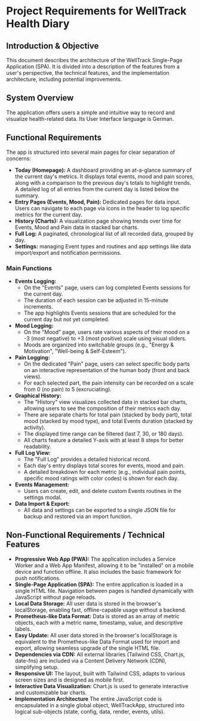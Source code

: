 # **Project Requirements for WellTrack Health Diary**

## **Introduction & Objective**

This document describes the architecture of the WellTrack Single-Page Application (SPA). It is divided into a description of the features from a user's perspective, the technical features, and the implementation architecture, including potential improvements.

## **System Overview**

The application offers users a simple and intuitive way to record and visualize health-related data. Its User Interface language is German.

## **Functional Requirements**

The app is structured into several main pages for clear separation of concerns:

* **Today (Homepage):** A dashboard providing an at-a-glance summary of the current day's metrics. It displays total events, mood and pain scores, along with a comparison to the previous day's totals to highlight trends. A detailed log of all entries from the current day is listed below the summary.
* **Entry Pages (Events, Mood, Pain):** Dedicated pages for data input. Users can navigate to each page via icons in the header to log specific metrics for the current day.
* **History (Charts):** A visualization page showing trends over time for Events, Mood and Pain data in stacked bar charts.
* **Full Log:** A paginated, chronological list of all recorded data, grouped by day.
* **Settings:** managing Event types and routines and app settings like data import/export and notification permissions.

### **Main Functions**

* **Events Logging:**
    * On the "Events" page, users can log completed Events sessions for the current day.
    * The duration of each session can be adjusted in 15-minute increments.
    * The app highlights Events sessions that are scheduled for the current day but not yet completed.
* **Mood Logging:**
    * On the "Mood" page, users rate various aspects of their mood on a -3 (most negative) to +3 (most positive) scale using visual sliders.
    * Moods are organized into switchable groups (e.g., "Energy & Motivation", "Well-being & Self-Esteem").
* **Pain Logging:**
    * On the dedicated "Pain" page, users can select specific body parts on an interactive representation of the human body (front and back views).
    * For each selected part, the pain intensity can be recorded on a scale from 0 (no pain) to 5 (excruciating).
* **Graphical History:**
    * The "History" view visualizes collected data in stacked bar charts, allowing users to see the composition of their metrics each day.
    * There are separate charts for total pain (stacked by body part), total mood (stacked by mood type), and total Events duration (stacked by activity).
    * The displayed time range can be filtered (last 7, 30, or 180 days).
    * All charts feature a detailed Y-axis with at least 8 steps for better readability.
* **Full Log View:**
    * The "Full Log" provides a detailed historical record.
    * Each day's entry displays total scores for events, mood and pain.
    * A detailed breakdown for each metric (e.g., individual pain points, specific mood ratings with color codes) is shown for each day.
* **Events Management:**
    * Users can create, edit, and delete custom Events routines in the settings modal.
* **Data Import & Export:**
    * All data and settings can be exported to a single JSON file for backup and restored via an import function.

## **Non-Functional Requirements / Technical Features**

* **Progressive Web App (PWA):** The application includes a Service Worker and a Web App Manifest, allowing it to be "installed" on a mobile device and function offline. It also includes the basic framework for push notifications.
* **Single-Page Application (SPA):** The entire application is loaded in a single HTML file. Navigation between pages is handled dynamically with JavaScript without page reloads.
* **Local Data Storage:** All user data is stored in the browser's localStorage, enabling fast, offline-capable usage without a backend.
* **Prometheus-like Data Format:** Data is stored as an array of metric objects, each with a metric name, timestamp, value, and descriptive labels.
* **Easy Update:** All user data stored in the browser's localStorage is equivalent to the Prometheus-like Data Format used for import and export, allowing seamless upgrade of the single HTML file.
* **Dependencies via CDN:** All external libraries (Tailwind CSS, Chart.js, date-fns) are included via a Content Delivery Network (CDN), simplifying setup.
* **Responsive UI:** The layout, built with Tailwind CSS, adapts to various screen sizes and is designed as mobile first.
* **Interactive Data Visualization:** Chart.js is used to generate interactive and customizable bar charts.
* **Implementation Architecture** The entire JavaScript code is encapsulated in a single global object, WellTrackApp, structured into logical sub-objects (state, config, data, render, events, utils).
